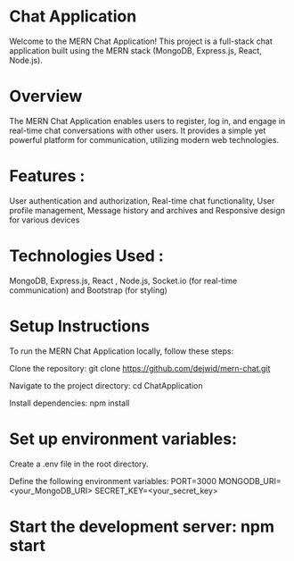 # Chat Application

Welcome to the MERN Chat Application! This project is a full-stack chat application built using the MERN stack (MongoDB, Express.js, React, Node.js).

# Overview
The MERN Chat Application enables users to register, log in, and engage in real-time chat conversations with other users. It provides a simple yet powerful platform for communication, utilizing modern web technologies.

# Features :
User authentication and authorization,
Real-time chat functionality,
User profile management,
Message history and archives and 
Responsive design for various devices


# Technologies Used :
MongoDB,
Express.js,
React ,
Node.js,
Socket.io (for real-time communication) and
Bootstrap (for styling)


# Setup Instructions
To run the MERN Chat Application locally, follow these steps:

Clone the repository:  git clone https://github.com/dejwid/mern-chat.git


Navigate to the project directory: cd ChatApplication


Install dependencies: npm install


# Set up environment variables:

Create a .env file in the root directory.

Define the following environment variables:
PORT=3000
MONGODB_URI=<your_MongoDB_URI>
SECRET_KEY=<your_secret_key>



# Start the development server: npm start

